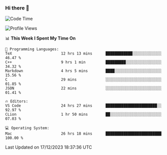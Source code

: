 ### Hi there 👋

<!--START_SECTION:waka-->
![Code Time](http://img.shields.io/badge/Code%20Time-177%20hrs%2014%20mins-blue)

![Profile Views](http://img.shields.io/badge/Profile%20Views-0-blue)

📊 **This Week I Spent My Time On** 

```text
💬 Programming Languages: 
TeX                      12 hrs 13 mins      ████████████░░░░░░░░░░░░░   46.47 % 
C++                      9 hrs 1 min         █████████░░░░░░░░░░░░░░░░   34.32 % 
Markdown                 4 hrs 5 mins        ████░░░░░░░░░░░░░░░░░░░░░   15.56 % 
C                        29 mins             ░░░░░░░░░░░░░░░░░░░░░░░░░   01.85 % 
JSON                     22 mins             ░░░░░░░░░░░░░░░░░░░░░░░░░   01.41 % 

🔥 Editors: 
VS Code                  24 hrs 27 mins      ███████████████████████░░   92.97 % 
CLion                    1 hr 50 mins        ██░░░░░░░░░░░░░░░░░░░░░░░   07.03 % 

💻 Operating System: 
Mac                      26 hrs 18 mins      █████████████████████████   100.00 % 
```


 Last Updated on 17/12/2023 18:37:36 UTC
<!--END_SECTION:waka-->

<!--
**JackeyHua-SJTU/JackeyHua-SJTU** is a ✨ _special_ ✨ repository because its `README.md` (this file) appears on your GitHub profile.

Here are some ideas to get you started:

- 🔭 I’m currently working on ...
- 🌱 I’m currently learning ...
- 👯 I’m looking to collaborate on ...
- 🤔 I’m looking for help with ...
- 💬 Ask me about ...
- 📫 How to reach me: ...
- 😄 Pronouns: ...
- ⚡ Fun fact: ...
-->
